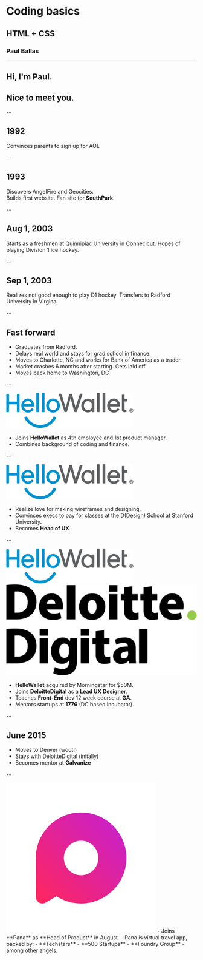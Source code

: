 # Coding basics

## HTML + CSS

### Paul Ballas

---
## Hi, I'm Paul.
## Nice to meet you.

--

## 1992
Convinces parents to sign up for AOL

--

## 1993
Discovers AngelFire and Geocities.
<br />
Builds first website. Fan site for **SouthPark**.

--

## Aug 1, 2003

Starts as a freshmen at Quinnipiac University in Connecicut. Hopes of playing Division 1 ice hockey.

--

## Sep 1, 2003

Realizes not good enough to play D1 hockey. Transfers to Radford University in Virgina.

--
## Fast forward

- Graduates from Radford.
- Delays real world and stays for grad school in finance.
- Moves to Charlotte, NC and works for Bank of America as a trader
- Market crashes 6 months after starting. Gets laid off.
- Moves back home to Washington, DC

--

![hellowallet](images/hw.png)
<br />
- Joins **HelloWallet** as 4th employee and 1st product manager.
- Combines background of coding and finance.

--

![hellowallet](images/hw.png)
<br />
- Realize love for making wireframes and designing.
- Convinces execs to pay for classes at the D(Design) School at Stanford University.
- Becomes **Head of UX**

--

<img class="image" src="images/hw.png"> <img class="image" src="images/dd.png">
- **HelloWallet** acquired by Morningstar for $50M.
- Joins **DeloitteDigital** as a **Lead UX Designer**.
- Teaches **Front-End** dev 12 week course at **GA**.
- Mentors startups at **1776** (DC based incubator).

--

## June 2015
- Moves to Denver (woot!)
- Stays with DeloitteDigital (initally)
- Becomes mentor at **Galvanize**

--

<img class="image" src="images/pana.png">
- Joins **Pana** as **Head of Product** in August.
- Pana is virtual travel app, backed by:
  - **Techstars**
  - **500 Startups**
  - **Foundry Group**
  - among other angels.
